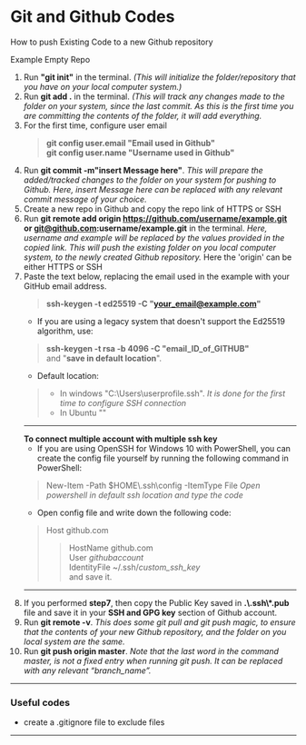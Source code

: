 # Git and Github Codes
How to push Existing Code to a new Github repository

Example Empty Repo
1. Run **"git init"** in the terminal. *(This will initialize the folder/repository that you have on your local computer system.)*
2. Run **git add .** in the terminal. *(This will track any changes made to the folder on your system, since the last commit. As this is the first time you are committing the contents of the folder, it will add everything.*
3. For the first time, configure user email
    > **git config user.email "Email used in Github"** </br>
    > **git config user.name "Username used in Github"**
4. Run **git commit -m"insert Message here"**. *This will prepare the added/tracked changes to the folder on your system for pushing to Github. Here, insert Message here can be replaced with any relevant commit message of your choice.*
5. Create a new repo in Github and copy the repo link of HTTPS or SSH
6. Run **git remote add origin https://github.com/username/example.git or git@github.com:username/example.git** in the terminal. *Here, username and example will be replaced by the values provided in the copied link. This will push the existing folder on you local computer system, to the newly created Github repository.*
Here the 'origin' can be either HTTPS or SSH
7. Paste the text below, replacing the email used in the example with your GitHub email address.
   > **ssh-keygen -t ed25519 -C "your_email@example.com"** 
   - If you are using a legacy system that doesn't support the Ed25519 algorithm, use:
   >  **ssh-keygen -t rsa -b 4096 -C "email_ID_of_GITHUB"** </br>
    and "**save in default location**".
   - Default location:
    >   - In windows "C:\Users\userprofile\.ssh\". *It is done for the first time to configure SSH connection* </br>
    >  - In Ubuntu ""
    -----------------
    **To connect multiple account with multiple ssh key** </br>
   - If you are using OpenSSH for Windows 10 with PowerShell, you can create the config file yourself by running the following command in PowerShell: </br>
   > New-Item -Path $HOME\\.ssh\\config -ItemType File *Open powershell in default ssh location and type the code*
   - Open config file and write down the following code:
    > Host github.com </br>
    >> HostName github.com </br>
    >> User *githubaccount* </br>
    >> IdentityFile ~/.ssh/*custom_ssh_key* </br>
    and save it.
    ---------------------------
9. If you performed **step7**, then copy the Public Key saved in **.\\.ssh\\*.pub** file and save it in your **SSH and GPG key** section of Github account.
10. Run **git remote -v**. *This does some git pull and git push magic, to ensure that the contents of your new Github repository, and the folder on you local system are the same.*
11. Run **git push origin master**. *Note that the last word in the command master, is not a fixed entry when running git push. It can be replaced with any relevant “branch_name”.*
---------------------------------------------------
### Useful codes
- create a .gitignore file to exclude files
--------------------------
